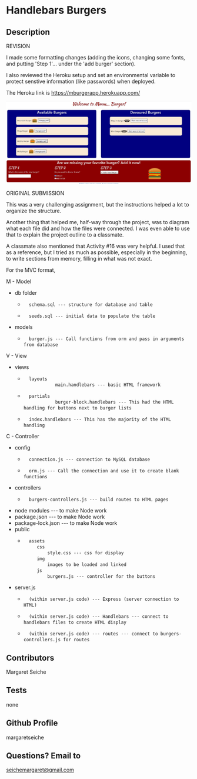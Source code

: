 # Handlebars Burgers

## Description

REVISION

I made some formatting changes (adding the icons, changing some fonts, and putting 'Step 1'... under the 'add burger' section).  

I also reviewed the Heroku setup and set an environmental variable to protect senstive information (like passwords) when deployed.

The Heroku link is https://mburgerapp.herokuapp.com/

![Local Version](local4.JPG)                                  

ORIGINAL SUBMISSION

This was a very challenging assignment, but the instructions helped a lot to organize the structure.

Another thing that helped me, half-way through the project, was to diagram what each file did and how the files were connected.  I was even able to use that to explain the project outline to a classmate.

A classmate also mentioned that Activity #16 was very helpful.  I used that as a reference, but I tried as much as possible, especially in the beginning, to write sections from memory, filling in what was not exact.

For the MVC format,

M - Model
*    db folder 
      -       schema.sql --- structure for database and table
      -       seeds.sql --- initial data to populate the table
*    models
      -       burger.js --- Call functions from orm and pass in arguments from database    

V - View
*    views
      -       layouts
                        main.handlebars --- basic HTML framework
      -       partials
                        burger-block.handlebars --- This had the HTML handling for buttons next to burger lists
      -       index.handlebars --- This has the majority of the HTML handling

C - Controller
*    config 
      -       connection.js --- connection to MySQL database
      -       orm.js --- Call the connection and use it to create blank functions
*    controllers 
      -       burgers-controllers.js --- build routes to HTML pages    
*    node modules --- to make Node work
*    package.json --- to make Node work
*    package-lock.json --- to make Node work
*    public
      -       assets
                 css 
                     style.css --- css for display
                 img 
                     images to be loaded and linked
                 js
                     burgers.js --- controller for the buttons
*    server.js 
      -       (within server.js code) --- Express (server connection to HTML)
      -       (within server.js code) --- Handlebars --- connect to handlebars files to create HTML display
      -       (within server.js code) --- routes --- connect to burgers-controllers.js for routes

## Contributors
Margaret Seiche

## Tests
none

## Github Profile
margaretseiche

## Questions? Email to     
seichemargaret@gmail.com
